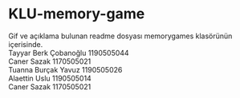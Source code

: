 # KLU-memory-game
Gif ve açıklama bulunan readme dosyası memorygames klasörünün içerisinde.   
Tayyar Berk Çobanoğlu 1190505044  
Caner Sazak 1170505021  
Tuanna Burçak Yavuz 1190505026  
Alaettin Uslu 1190505014   
Caner Sazak 1170505021  
